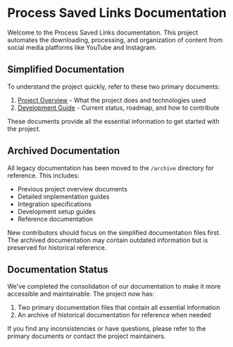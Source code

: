 # Process Saved Links Documentation

Welcome to the Process Saved Links documentation. This project automates the downloading, processing, and organization of content from social media platforms like YouTube and Instagram.

## Simplified Documentation

To understand the project quickly, refer to these two primary documents:

1. [Project Overview](PROJECT_OVERVIEW.md) - What the project does and technologies used
2. [Development Guide](DEVELOPMENT_GUIDE.md) - Current status, roadmap, and how to contribute

These documents provide all the essential information to get started with the project.

## Archived Documentation

All legacy documentation has been moved to the `/archive` directory for reference. This includes:

- Previous project overview documents
- Detailed implementation guides
- Integration specifications
- Development setup guides
- Reference documentation

New contributors should focus on the simplified documentation files first. The archived documentation may contain outdated information but is preserved for historical reference.

## Documentation Status

We've completed the consolidation of our documentation to make it more accessible and maintainable. The project now has:

1. Two primary documentation files that contain all essential information
2. An archive of historical documentation for reference when needed

If you find any inconsistencies or have questions, please refer to the primary documents or contact the project maintainers. 
